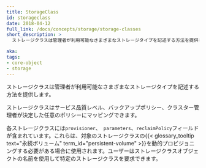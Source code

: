 ```yaml
---
title: StorageClass
id: storageclass
date: 2018-04-12
full_link: /docs/concepts/storage/storage-classes
short_description: >
  ストレージクラスは管理者が利用可能なさまざまなストレージタイプを記述する方法を提供します。

aka: 
tags:
- core-object
- storage
---
```

 ストレージクラスは管理者が利用可能なさまざまなストレージタイプを記述する方法を提供します。

<!--more--> 

ストレージクラスはサービス品質レベル、バックアップポリシー、クラスター管理者が決定した任意のポリシーにマッピングできます。

各ストレージクラスには`provisioner`、` parameters`、`reclaimPolicy`フィールドが含まれています。これらは、対象のストレージクラスの{{< glossary_tooltip text="永続ボリューム" term_id="persistent-volume" >}}を動的プロビジョニングする必要がある場合に使用されます。ユーザーはストレージクラスオブジェクトの名前を使用して特定のストレージクラスを要求できます。
